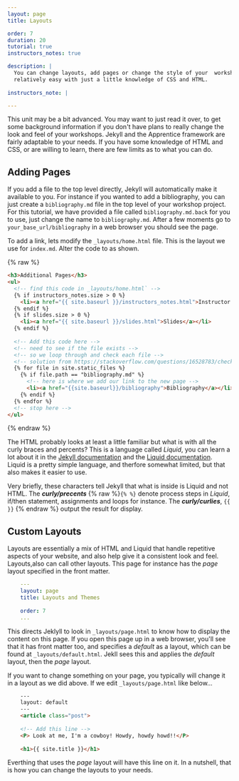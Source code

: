 ```yaml
---
layout: page
title: Layouts

order: 7
duration: 20
tutorial: true
instructors_notes: true

description: |
  You can change layouts, add pages or change the style of your  workshop
  relatively easy with just a little knowledge of CSS and HTML.
  
instructors_note: |

---
```


This unit may be a bit advanced. You may want to just read it over, to get 
some background information if you don't have plans to really change the look
and feel of your workshops. Jekyll and the Apprentice framework are fairly 
adaptable to your needs. If you have some knowledge of HTML and CSS, or are 
willing to learn, there are few limits as to what you can do.

## Adding Pages

If you add a file to the top level directly, Jekyll will automatically 
make it available to you. For instance if you wanted to add a bibliography,
you can just create a `bibliography.md` file in the top level of your workshop
project. For this tutorial, we have provided a file called `bibliography.md.back`
for you to use, just change the name to `bibliography.md`. After a few moments go
to `your_base_url/bibliography` in a web browser you should see the page.

To add a link, lets modify the `_layouts/home.html` file. This is the layout
we use for `index.md`.  Alter the code to as shown.

{% raw %}
```html
<h3>Additional Pages</h3>
<ul>
  <!-- find this code in _layouts/home.html` -->
  {% if instructors_notes.size > 0 %}
    <li><a href="{{ site.baseurl }}/instructors_notes.html">Instructor's Notes</a></li>
  {% endif %}
  {% if slides.size > 0 %}
    <li><a href="{{ site.baseurl }}/slides.html">Slides</a></li>
  {% endif %}
  
  <!-- Add this code here -->
  <!-- need to see if the file exists -->
  <!-- so we loop through and check each file -->
  <!-- solution from https://stackoverflow.com/questions/16528783/check-for-existence-of-file-using-jekyll -->
  {% for file in site.static_files %}
    {% if file.path == "bibliography.md" %} 
      <!-- here is where we add our link to the new page -->            
      <li><a href="{{site.baseurl}}/bibliography">Bibliography</a></li>
    {% endif %}
  {% endfor %}
  <!-- stop here -->
</ul>
```
{% endraw %}

The HTML probably looks at least a little familiar but what is with all the
curly braces and percents? This is a language called *Liquid*, you can learn a 
lot about it in the [Jekyll documentation](https://jekyllrb.com/docs/home/) 
and the [Liquid documentation](https://help.shopify.com/en/themes/liquid). Liquid
is a pretty simple language, and therfore somewhat limited, but that also makes
it easier to use. 

Very briefly, these characters tell Jekyll that what is inside is Liquid and 
not HTML. The **_curly/precents_** {% raw %}`{% %}` 
denote process steps in *Liquid*, if/then statement, assignments and loops for 
instance. The **_curly/curlies_**, `{{ }}` {% endraw %} output the result for display. 

## Custom Layouts

Layouts are essentially a mix of HTML and Liquid that handle
repetitive aspects of your website, and also help give it a consistent look 
and feel. Layouts,also can call other layouts. This page for instance has the 
*page* layout specified in the front matter.

```yml
    ---
    layout: page
    title: Layouts and Themes
    
    order: 7
    ...
```

This directs Jeklyll to look in `_layouts/page.html` to know how to display 
the content on this page. If you open this page up in a web browser, you'll see
that it has front matter too, and specifies a *default* as a layout, which 
can be found at `_layouts/default.html`. Jekll sees this and applies the 
*default* layout, then the *page* layout. 

If you want to change something on your page, you typically will change it in 
a layout as we did above. If we edit `_layouts/page.html` like below...

```html
    ---
    layout: default
    ---
    <article class="post">
    
    <!-- Add this line -->
    <P> Look at me, I'm a cowboy! Howdy, howdy howd!!</P>
    
    <h1>{{ site.title }}</h1>
```


Everthing that uses the *page* layout will have this line on it. In a nutshell,
that is how you can change the layouts to your needs.





